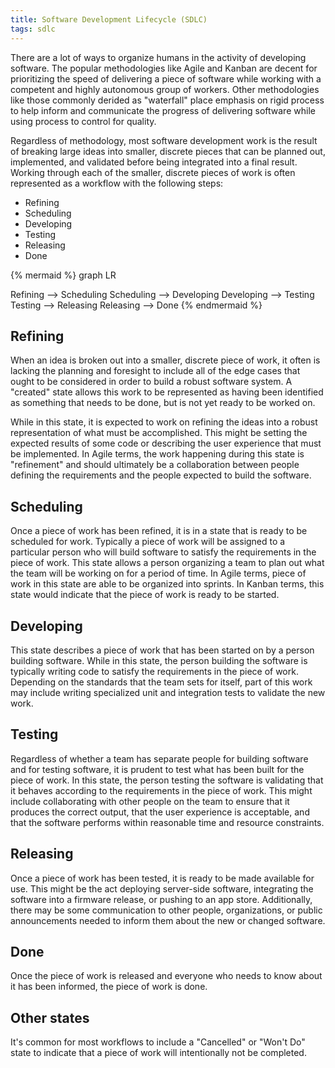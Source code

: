 ```yaml
---
title: Software Development Lifecycle (SDLC)
tags: sdlc
---
```


There are a lot of ways to organize humans in the activity of developing software. The popular methodologies like Agile and Kanban are decent for prioritizing the speed of delivering a piece of software while working with a competent and highly autonomous group of workers. Other methodologies like those commonly derided as "waterfall" place emphasis on rigid process to help inform and communicate the progress of delivering software while using process to control for quality.

Regardless of methodology, most software development work is the result of breaking large ideas into smaller, discrete pieces that can be planned out, implemented, and validated before being integrated into a final result. Working through each of the smaller, discrete pieces of work is often represented as a workflow with the following steps:

- Refining
- Scheduling
- Developing
- Testing
- Releasing
- Done

{% mermaid %}
graph LR

Refining --> Scheduling
Scheduling --> Developing
Developing --> Testing
Testing --> Releasing
Releasing --> Done
{% endmermaid %}

## Refining

When an idea is broken out into a smaller, discrete piece of work, it often is lacking the planning and foresight to include all of the edge cases that ought to be considered in order to build a robust software system. A "created" state allows this work to be represented as having been identified as something that needs to be done, but is not yet ready to be worked on.

While in this state, it is expected to work on refining the ideas into a robust representation of what must be accomplished. This might be setting the expected results of some code or describing the user experience that must be implemented. In Agile terms, the work happening during this state is "refinement" and should ultimately be a collaboration between people defining the requirements and the people expected to build the software.

## Scheduling

Once a piece of work has been refined, it is in a state that is ready to be scheduled for work. Typically a piece of work will be assigned to a particular person who will build software to satisfy the requirements in the piece of work. This state allows a person organizing a team to plan out what the team will be working on for a period of time. In Agile terms, piece of work in this state are able to be organized into sprints. In Kanban terms, this state would indicate that the piece of work is ready to be started.

## Developing

This state describes a piece of work that has been started on by a person building software. While in this state, the person building the software is typically writing code to satisfy the requirements in the piece of work. Depending on the standards that the team sets for itself, part of this work may include writing specialized unit and integration tests to validate the new work.

## Testing

Regardless of whether a team has separate people for building software and for testing software, it is prudent to test what has been built for the piece of work. In this state, the person testing the software is validating that it behaves according to the requirements in the piece of work. This might include collaborating with other people on the team to ensure that it produces the correct output, that the user experience is acceptable, and that the software performs within reasonable time and resource constraints.

## Releasing

Once a piece of work has been tested, it is ready to be made available for use. This might be the act deploying server-side software, integrating the software into a firmware release, or pushing to an app store. Additionally, there may be some communication to other people, organizations, or public announcements needed to inform them about the new or changed software.

## Done

Once the piece of work is released and everyone who needs to know about it has been informed, the piece of work is done.

## Other states

It's common for most workflows to include a "Cancelled" or "Won't Do" state to indicate that a piece of work will intentionally not be completed.
